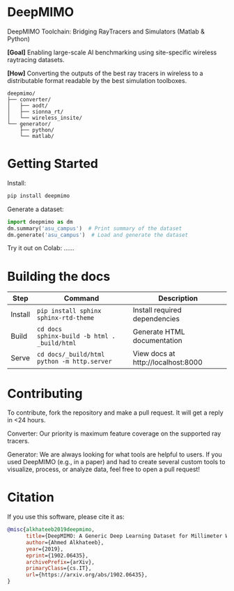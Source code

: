 # DeepMIMO
DeepMIMO Toolchain: Bridging RayTracers and Simulators (Matlab &amp; Python)

**[Goal]** Enabling large-scale AI benchmarking using site-specific wireless raytracing datasets.

**[How]** Converting the outputs of the best ray tracers in wireless to a distributable format readable by the best simulation toolboxes. 

```
deepmimo/
├── converter/
│   ├── aodt/
│   ├── sionna_rt/
│   └── wireless_insite/
└── generator/
    ├── python/
    └── matlab/
```

# Getting Started

Install:
```bash
pip install deepmimo
```

Generate a dataset:
```python
import deepmimo as dm
dm.summary('asu_campus')  # Print summary of the dataset
dm.generate('asu_campus')  # Load and generate the dataset
```

Try it out on Colab: ......

# Building the docs

| Step    | Command                                           | Description                       |
|---------|---------------------------------------------------|-----------------------------------|
| Install | `pip install sphinx sphinx-rtd-theme`             | Install required dependencies     |
| Build   | `cd docs`<br>`sphinx-build -b html . _build/html` | Generate HTML documentation       |
| Serve   | `cd docs/_build/html`<br>`python -m http.server`  | View docs at http://localhost:8000|

# Contributing

To contribute, fork the repository and make a pull request. It will get a reply in <24 hours. 

Converter: Our priority is maximum feature coverage on the supported ray tracers. 

Generator: We are always looking for what tools are helpful to users. If you used DeepMIMO (e.g., in a paper) and had to create several custom tools to visualize, process, or analyze data, feel free to open a pull request! 

# Citation

If you use this software, please cite it as:

```bibtex
@misc{alkhateeb2019deepmimo,
      title={DeepMIMO: A Generic Deep Learning Dataset for Millimeter Wave and Massive MIMO Applications}, 
      author={Ahmed Alkhateeb},
      year={2019},
      eprint={1902.06435},
      archivePrefix={arXiv},
      primaryClass={cs.IT},
      url={https://arxiv.org/abs/1902.06435}, 
}
```
